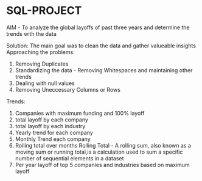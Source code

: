 # SQL-PROJECT
AIM - To analyze the global layoffs of past three years and determine the trends with the data

Solution:
The main goal was to clean the data and gather valueable insights
Approaching the problems:
1. Removing Duplicates
2. Standardizing the data - Removing Whitespaces and maintaining other trends
3. Dealing with null values
4. Removing Uneccessary Columns or Rows

Trends:
1. Companies with maximum funding and 100% layoff
2. total layoff by each company
3. total layoff by each industry
4. Yearly trend for each company
5. Monthly Trend each company
6. Rolling total over months
     Rolling Total - A rolling sum, also known as a moving sum or running total,is a calculation used to sum a specific number of sequential elements in a dataset
7. Per year layoff of top 5 companies and industries based on maximum layoff 
